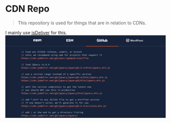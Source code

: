 **CDN Repo**
============

> This repository is used for things that are in relation to CDNs.<br/>

I mainly use [jsDeliver](https://www.jsdelivr.com) for this.
![image](https://github.com/TheGooberr1/cdn/blob/main/readme-content/jsDeliver1.png?raw=true)
